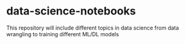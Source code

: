 # data-science-notebooks
This repository will include different topics in data science from data wrangling to training different ML/DL models
